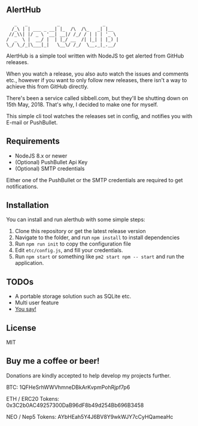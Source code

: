 AlertHub
--------

```
   _   _           _                _
  /_\ | | ___ _ __| |_  /\  /\_   _| |__
 //_\\| |/ _ \ '__| __|/ /_/ / | | | '_ \
/  _  \ |  __/ |  | |_/ __  /| |_| | |_) |
\_/ \_/_|\___|_|   \__\/ /_/  \__,_|_.__/
```

AlertHub is a simple tool written with NodeJS to get alerted from GitHub releases.

When you watch a release, you also auto watch the issues and comments etc., however if you want to only follow new releases, there isn't a way to achieve this from GitHub directly.

There's been a service called sibbell.com, but they'll be shutting down on 15th May, 2018. That's why, I decided to make one for myself.

This simple cli tool watches the releases set in config, and notifies you with E-mail or PushBullet.

Requirements
--------
* NodeJS 8.x or newer
* (Optional) PushBullet Api Key
* (Optional) SMTP credentials

Either one of the PushBullet or the SMTP credentials are required to get notifications.

Installation
--------
You can install and run alerthub with some simple steps:

1. Clone this repository or get the latest release version
2. Navigate to the folder, and run `npm install` to install dependencies
3. Run `npm run init` to copy the configuration file
4. Edit `etc/config.js`, and fill your credentials.
5. Run `npm start` or something like `pm2 start npm -- start` and run the application.

TODOs
--------
* A portable storage solution such as SQLite etc.
* Multi user feature
* [You say!](https://github.com/Ardakilic/alerthub/issues/new)

License
--------
MIT

Buy me a coffee or beer!
--------
Donations are kindly accepted to help develop my projects further.

BTC: 1QFHeSrhWWVhmneDBkArKvpmPohRjpf7p6

ETH / ERC20 Tokens: 0x3C2b0AC49257300DaB96dF8b49d254Bb696B3458

NEO / Nep5 Tokens: AYbHEah5Y4J6BV8Y9wkWJY7cCyHQameaHc
